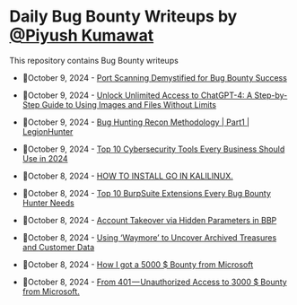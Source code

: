 # Daily Bug Bounty Writeups by [@Piyush Kumawat](https://twitter.com/piyush_supiy) 
This repository contains Bug Bounty writeups

<!-- BLOG-POST-LIST:START -->
 - 💯October 9, 2024 - [Port Scanning Demystified for Bug Bounty Success](https://bevijaygupta.medium.com/port-scanning-demystified-for-bug-bounty-success-a820c2c632cd?source=rss------bug_bounty-5) 

 - 💯October 9, 2024 - [Unlock Unlimited Access to ChatGPT-4: A Step-by-Step Guide to Using Images and Files Without Limits](https://medium.com/@shaikhminhaz1975/unlock-unlimited-access-to-chatgpt-4-a-step-by-step-guide-to-using-images-and-files-without-limits-0f1db3ca57d8?source=rss------bug_bounty-5) 

 - 💯October 9, 2024 - [Bug Hunting Recon Methodology | Part1 | LegionHunter](https://systemweakness.com/bug-hunting-recon-methodology-part1-legionhunter-975b7bbe3231?source=rss------bug_bounty-5) 

 - 💯October 9, 2024 - [Top 10 Cybersecurity Tools Every Business Should Use in 2024](https://cyberconsultingcompany.medium.com/top-10-cybersecurity-tools-every-business-should-use-in-2024-f7b93c208722?source=rss------bug_bounty-5) 

 - 💯October 8, 2024 - [HOW TO INSTALL GO IN KALILINUX.](https://osintteam.blog/how-to-install-go-in-kalilinux-95924b5e9cde?source=rss------bug_bounty-5) 

 - 💯October 8, 2024 - [Top 10 BurpSuite Extensions Every Bug Bounty Hunter Needs](https://osintteam.blog/top-10-burpsuite-extensions-every-bug-bounty-hunter-needs-67b6fddf612b?source=rss------bug_bounty-5) 

 - 💯October 8, 2024 - [Account Takeover via Hidden Parameters in BBP](https://cyb3rc4t.medium.com/account-takeover-via-hidden-parameters-in-bbp-f65ce42ca96f?source=rss------bug_bounty-5) 

 - 💯October 8, 2024 - [Using ‘Waymore’ to Uncover Archived Treasures and Customer Data](https://sl4x0.medium.com/using-waymore-to-uncover-archived-treasures-and-customer-data-a969474447a7?source=rss------bug_bounty-5) 

 - 💯October 8, 2024 - [How I got a 5000 $ Bounty from Microsoft](https://medium.com/@bashir69emceeaka5/how-i-got-a-5000-bounty-from-microsoft-fb2e27fd40f7?source=rss------bug_bounty-5) 

 - 💯October 8, 2024 - [From 401 — Unauthorized Access to 3000 $ Bounty from Microsoft.](https://medium.com/@bashir69emceeaka5/from-401-unauthorized-access-to-3000-bounty-from-microsoft-53b086379a08?source=rss------bug_bounty-5) 
<!-- BLOG-POST-LIST:END -->
